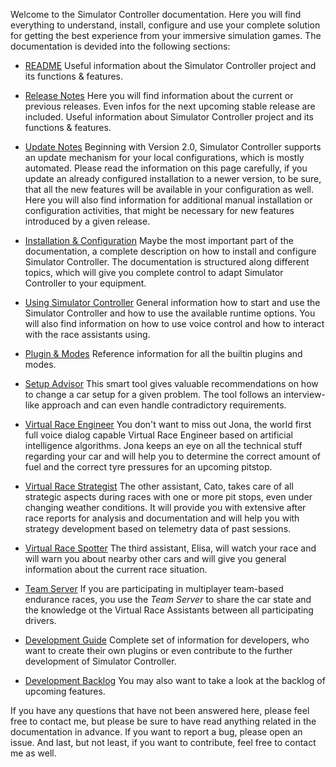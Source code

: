 Welcome to the Simulator Controller documentation. Here you will find everything to understand, install, configure and use your complete solution for getting the best experience from your immersive simulation games. The documentation is devided into the following sections:

  - [README](https://github.com/SeriousOldMan/Simulator-Controller/blob/main/README.md)
    Useful information about the Simulator Controller project and its functions & features. 

  - [Release Notes](https://github.com/SeriousOldMan/Simulator-Controller/wiki/Release-Notes)
    Here you will find information about the current or previous releases. Even infos for the next upcoming stable release are included. 
    Useful information about Simulator Controller project and its functions & features. 

  - [Update Notes](https://github.com/SeriousOldMan/Simulator-Controller/wiki/Update-Notes)
    Beginning with Version 2.0, Simulator Controller supports an update mechanism for your local configurations, which is mostly automated. Please read the information on this page carefully, if you update an already configured installation to a newer version, to be sure, that all the new features will be available in your configuration as well. Here you will also find information for additional manual installation or configuration activities, that might be necessary for new features introduced by a given release.
	
  - [Installation & Configuration](https://github.com/SeriousOldMan/Simulator-Controller/wiki/Installation-&-Configuration)
    Maybe the most important part of the documentation, a complete description on how to install and configure Simulator Controller. The documentation is structured along different topics, which will give you complete control to adapt Simulator Controller to your equipment.
	
  - [Using Simulator Controller](https://github.com/SeriousOldMan/Simulator-Controller/wiki/Using-Simulator-Controller)
    General information how to start and use the Simulator Controller and how to use the available runtime options.	You will also find information on how to use voice control and how to interact with the race assistants using.
	
  - [Plugin & Modes](https://github.com/SeriousOldMan/Simulator-Controller/wiki/Plugins-&-Modes)
    Reference information for all the builtin plugins and modes.

  - [Setup Advisor](https://github.com/SeriousOldMan/Simulator-Controller/wiki/Setup-Advisor)
    This smart tool gives valuable recommendations on how to change a car setup for a given problem. The tool follows an interview-like approach and can even handle contradictory requirements.
	
  - [Virtual Race Engineer](https://github.com/SeriousOldMan/Simulator-Controller/wiki/Virtual-Race-Engineer)
    You don't want to miss out Jona, the world first full voice dialog capable Virtual Race Engineer based on artificial intelligence algorithms. Jona keeps an eye on all the technical stuff regarding your car and will help you to determine the correct amount of fuel and the correct tyre pressures for an upcoming pitstop.
	
  - [Virtual Race Strategist](https://github.com/SeriousOldMan/Simulator-Controller/wiki/Virtual-Race-Strategist)
    The other assistant, Cato, takes care of all strategic aspects during races with one or more pit stops, even under changing weather conditions. It will provide you with extensive after race reports for analysis and documentation and will help you with strategy development based on telemetry data of past sessions.
	
  - [Virtual Race Spotter](https://github.com/SeriousOldMan/Simulator-Controller/wiki/Virtual-Race-Spotter)
    The third assistant, Elisa, will watch your race and will warn you about nearby other cars and will give you general information about the current race situation.
	
  - [Team Server](https://github.com/SeriousOldMan/Simulator-Controller/wiki/Team-Server)
    If you are participating in multiplayer team-based endurance races, you use the *Team Server* to share the car state and the knowledge ot the Virtual Race Assistants between all participating drivers.
	
  - [Development Guide](https://github.com/SeriousOldMan/Simulator-Controller/wiki/Development-Overview-&-Concepts)
    Complete set of information for developers, who want to create their own plugins or even contribute to the further development of Simulator Controller.
	
  - [Development Backlog](https://github.com/SeriousOldMan/Simulator-Controller/wiki/Backlog)
    You may also want to take a look at the backlog of upcoming features.
  
If you have any questions that have not been answered here, please feel free to contact me, but please be sure to have read anything related in the documentation in advance. If you want to report a bug, please open an issue. And last, but not least, if you want to contribute, feel free to contact me as well.